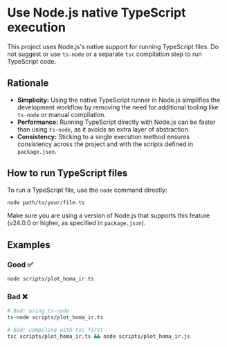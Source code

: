 # Use Node.js native TypeScript execution

This project uses Node.js's native support for running TypeScript files. Do not suggest or use `ts-node` or a separate `tsc` compilation step to run TypeScript code.

## Rationale

- **Simplicity:** Using the native TypeScript runner in Node.js simplifies the development workflow by removing the need for additional tooling like `ts-node` or manual compilation.
- **Performance:** Running TypeScript directly with Node.js can be faster than using `ts-node`, as it avoids an extra layer of abstraction.
- **Consistency:** Sticking to a single execution method ensures consistency across the project and with the scripts defined in `package.json`.

## How to run TypeScript files

To run a TypeScript file, use the `node` command directly:

```bash
node path/to/your/file.ts
```

Make sure you are using a version of Node.js that supports this feature (v24.0.0 or higher, as specified in `package.json`).

## Examples

### Good ✅

```bash
node scripts/plot_homa_ir.ts
```

### Bad ❌

```bash
# Bad: using ts-node
ts-node scripts/plot_homa_ir.ts

# Bad: compiling with tsc first
tsc scripts/plot_homa_ir.ts && node scripts/plot_homa_ir.js
```

